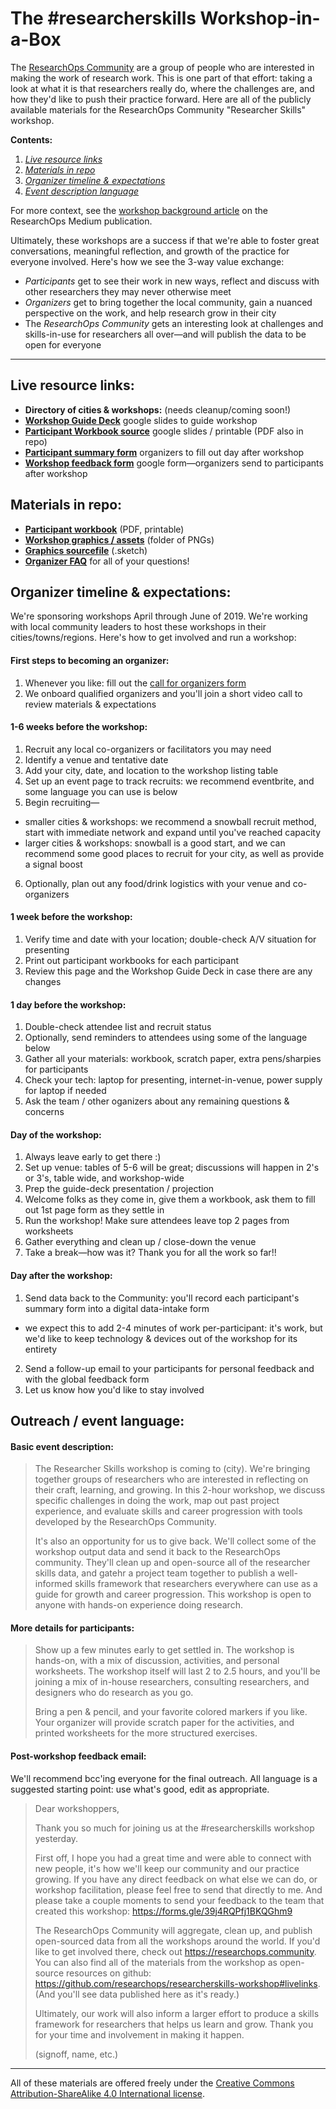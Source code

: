 # The #researcherskills Workshop-in-a-Box
The [ResearchOps Community](https://researchops.community) are a group of people who are interested in making the work of research work. This is one part of that effort: taking a look at what it is that researchers really do, where the challenges are, and how they'd like to push their practice forward. Here are all of the publicly available materials for the ResearchOps Community "Researcher Skills" workshop.

**Contents:**
1. [_Live resource links_](#livelinks)
2. [_Materials in repo_](#materials)
3. [_Organizer timeline & expectations_](#organizers)
4. [_Event description language_](#eventdesc)

For more context, see the [workshop background article](https://medium.com/researchops-community/a-researcher-skills-career-workshop-ce6926af1ffb) on the ResearchOps Medium publication.

Ultimately, these workshops are a success if that we're able to foster great conversations, meaningful reflection, and growth of the practice for everyone involved. Here's how we see the 3-way value exchange:
- _Participants_ get to see their work in new ways, reflect and discuss with other researchers they may never otherwise meet
- _Organizers_ get to bring together the local community, gain a nuanced perspective on the work, and help research grow in their city
- The _ResearchOps Community_ gets an interesting look at challenges and skills-in-use for researchers all over—and will publish the data to be open for everyone


---

## Live resource links: <a name="livelinks"></a>

- **Directory of cities & workshops:** (needs cleanup/coming soon!)
-  [**Workshop Guide Deck**](https://docs.google.com/presentation/d/1a-T6Qb3Pee6U8H-NdHHBPKXDTwIwjNCaJN7KMaIT3oc/edit?usp=sharing) google slides to guide workshop
-  [**Participant Workbook source**](https://docs.google.com/presentation/d/1sg_1g0V-9q9dCDVzMT1E5sYJit5cKzpgVyCnRe_eSJ0/edit?usp=sharing) google slides / printable (PDF also in repo)
- [**Participant summary form**](https://drive.google.com/open?id=1rukCTSauKLb_u4MKcr__35ua0N_kP5yLvetuCNC4uPk) organizers to fill out day after workshop
- [**Workshop feedback form**](https://drive.google.com/open?id=1WEESmNY00ASxOgdnNuNAiSDAltmVuwlfZN5zdGMILew) google form—organizers send to participants after workshop


## Materials in repo: <a name="materials"></a>

- [**Participant workbook**](https://github.com/researchops/researcherskills-workshop/blob/master/materials/researcherskills-workshop_participant-workbooks.pdf) (PDF, printable)
- [**Workshop graphics / assets**](https://github.com/researchops/researcherskills-workshop/tree/master/graphics) (folder of PNGs)
- [**Graphics sourcefile**](https://github.com/researchops/researcherskills-workshop/blob/master/graphics/researcherskills-workshop_graphics-sourcefile.sketch) (.sketch)
- [**Organizer FAQ**](https://github.com/researchops/researcherskills-workshop/blob/master/FAQ.md) for all of your questions!


## Organizer timeline & expectations: <a name="organizers"></a>

We're sponsoring workshops April through June of 2019. We're working with local community leaders to host these workshops in their cities/towns/regions. Here's how to get involved and run a workshop: 

#### First steps to becoming an organizer:
1. Whenever you like: fill out the [call for organizers form](https://tiny.cc/reops-workshop)
2. We onboard qualified organizers and you'll join a short video call to review materials & expectations

#### 1-6 weeks before the workshop:
1. Recruit any local co-organizers or facilitators you may need
2. Identify a venue and tentative date
3. Add your city, date, and location to the workshop listing table
4. Set up an event page to track recruits: we recommend eventbrite, and some language you can use is below
5. Begin recruiting—
  * smaller cities & workshops: we recommend a snowball recruit method, start with immediate network and expand until you've reached capacity
  * larger cities & workshops: snowball is a good start, and we can recommend some good places to recruit for your city, as well as provide a signal boost
6. Optionally, plan out any food/drink logistics with your venue and co-organizers

#### 1 week before the workshop:
1. Verify time and date with your location; double-check A/V situation for presenting
2. Print out participant workbooks for each participant
3. Review this page and the Workshop Guide Deck in case there are any changes

#### 1 day before the workshop:
1. Double-check attendee list and recruit status
2. Optionally, send reminders to attendees using some of the language below
3. Gather all your materials: workbook, scratch paper, extra pens/sharpies for participants
4. Check your tech: laptop for presenting, internet-in-venue, power supply for laptop if needed
5. Ask the team / other oganizers about any remaining questions & concerns

#### Day of the workshop:
1. Always leave early to get there :)
2. Set up venue: tables of 5-6 will be great; discussions will happen in 2's or 3's, table wide, and workshop-wide
3. Prep the guide-deck presentation / projection
4. Welcome folks as they come in, give them a workbook, ask them to fill out 1st page form as they settle in
5. Run the workshop! Make sure attendees leave top 2 pages from worksheets
6. Gather everything and clean up / close-down the venue
7. Take a break—how was it? Thank you for all the work so far!!

#### Day after the workshop:
1. Send data back to the Community: you'll record each participant's summary form into a digital data-intake form
  * we expect this to add 2-4 minutes of work per-participant: it's work, but we'd like to keep technology & devices out of the workshop for its entirety
2. Send a follow-up email to your participants for personal feedback and with the global feedback form
3. Let us know how you'd like to stay involved



## Outreach / event language: <a name="eventdesc"></a>

#### Basic event description: 

> The Researcher Skills workshop is coming to (city). We're bringing together groups of researchers who are interested in reflecting on their craft, learning, and growing. In this 2-hour workshop, we discuss specific challenges in doing the work, map out past project experience, and evaluate skills and career progression with tools developed by the ResearchOps Community. 
>
>It's also an opportunity for us to give back. We'll collect some of the workshop output data and send it back to the ResearchOps community. They'll clean up and open-source all of the researcher skills data, and gatehr a project team together to publish a well-informed skills framework that researchers everywhere can use as a guide for growth and career progression.
This workshop is open to anyone with hands-on experience doing research. 

#### More details for participants:

>Show up a few minutes early to get settled in. The workshop is hands-on, with a mix of discussion, activities, and personal worksheets. The workshop itself will last 2 to 2.5 hours, and you'll be joining a mix of in-house researchers, consulting researchers, and designers who do research as you go.
>
>Bring a pen & pencil, and your favorite colored markers if you like. Your organizer will provide scratch paper for the activities, and printed worksheets for the more structured exercises.

#### Post-workshop feedback email:
We'll recommend bcc'ing everyone for the final outreach. All language is a suggested starting point: use what's good, edit as appropriate.

>Dear workshoppers,
>
>Thank you so much for joining us at the #researcherskills workshop yesterday. 
>
>First off, I hope you had a great time and were able to connect with new people, it's how we'll keep our community and our practice growing. If you have any direct feedback on what else we can do, or workshop facilitation, please feel free to send that directly to me. And please take a couple moments to send your feedback to the team that created this workshop: https://forms.gle/39j4RQPfj1BKQGhm9
>
>The ResearchOps Community will aggregate, clean up, and publish open-sourced data from all the workshops around the world. If you'd like to get involved there, check out https://researchops.community. You can also find all of the materials from the workshop as open-source resources on github: https://github.com/researchops/researcherskills-workshop#livelinks. (And you'll see data published here as it's ready.)
>
>Ultimately, our work will also inform a larger effort to produce a skills framework for researchers that helps us learn and grow. Thank you for your time and involvement in making it happen.
>
>(signoff, name, etc.)


---

All of these materials are offered freely under the [Creative Commons Attribution-ShareAlike 4.0 International license](https://creativecommons.org/licenses/by-sa/4.0/legalcode).